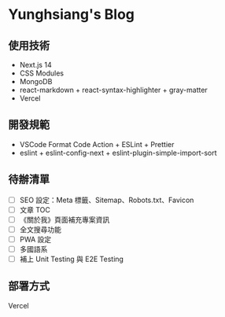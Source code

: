 # Yunghsiang's Blog

## 使用技術

- Next.js 14
- CSS Modules
- MongoDB
- react-markdown + react-syntax-highlighter + gray-matter
- Vercel

## 開發規範

- VSCode Format Code Action + ESLint + Prettier
- eslint + eslint-config-next + eslint-plugin-simple-import-sort

## 待辦清單

- [ ] SEO 設定：Meta 標籤、Sitemap、Robots.txt、Favicon
- [ ] 文章 TOC
- [ ] 《關於我》頁面補充專案資訊
- [ ] 全文搜尋功能
- [ ] PWA 設定
- [ ] 多國語系
- [ ] 補上 Unit Testing 與 E2E Testing

## 部署方式

Vercel

